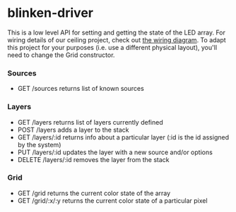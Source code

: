 # blinken-driver

This is a low level API for setting and getting the state of the LED array. For wiring details of our ceiling project, check out
[the wiring diagram](https://github.com/mattolson/blinken/blob/master/docs/panel_wiring.png). To adapt this project for your 
purposes (i.e. use a different physical layout), you'll need to change the Grid constructor.

### Sources

* GET /sources returns list of known sources

### Layers

* GET /layers returns list of layers currently defined
* POST /layers adds a layer to the stack
* GET /layers/:id returns info about a particular layer (:id is the id assigned by the system)
* PUT /layers/:id updates the layer with a new source and/or options
* DELETE /layers/:id removes the layer from the stack

### Grid

* GET /grid returns the current color state of the array
* GET /grid/:x/:y returns the current color state of a particular pixel

